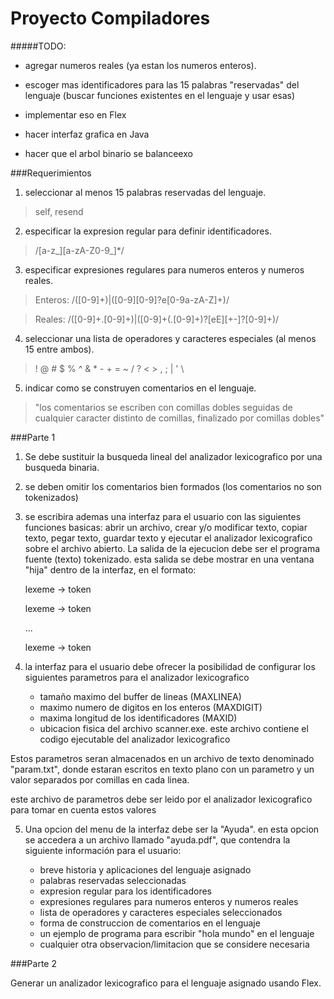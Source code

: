 Proyecto Compiladores
=====================

#####TODO:

* agregar numeros reales (ya estan los numeros enteros).

* escoger mas identificadores para las 15 palabras "reservadas" del lenguaje
  (buscar funciones existentes en el lenguaje y usar esas)

* implementar eso en Flex

* hacer interfaz grafica en Java

* hacer que el arbol binario se balanceexo

###Requerimientos

1. seleccionar al menos 15 palabras reservadas del lenguaje.

  > self, resend 
 
2. especificar la expresion regular para definir identificadores.

  > /[a-z_][a-zA-Z0-9_]*/
 
3. especificar expresiones regulares para numeros enteros y numeros reales.

  > Enteros: /([0-9]+)|([0-9][0-9]?e[0-9a-zA-Z]+)/

  > Reales: /([0-9]+\.[0-9]+)|([0-9]+(\.[0-9]+)?[eE][+-]?[0-9]+)/
 
4. seleccionar una lista de operadores y caracteres especiales (al menos 15
entre ambos).

  >  ! @ # $ % ^ & * - + = ~ / ? < > , ; | ' \ 

5. indicar como se construyen comentarios en el lenguaje.

  > "los comentarios se escriben con comillas dobles seguidas de cualquier
  > caracter distinto de comillas, finalizado por comillas dobles"


###Parte 1

1. Se debe sustituir la busqueda lineal del analizador lexicografico por una
busqueda binaria.

2. se deben omitir los comentarios bien formados (los comentarios no son
tokenizados)

3. se escribira ademas una interfaz para el usuario con las siguientes
funciones basicas: abrir un archivo, crear y/o modificar texto, copiar texto,
pegar texto, guardar texto y ejecutar el analizador lexicografico sobre el
archivo abierto. La salida de la ejecucion debe ser el programa fuente (texto)
tokenizado. esta salida se debe mostrar en una ventana "hija" dentro de la
interfaz, en el formato:

    lexeme -> token

    lexeme -> token

    ...

    lexeme -> token

4. la interfaz para el usuario debe ofrecer la posibilidad de configurar los
siguientes parametros para el analizador lexicografico
	- tamaño maximo del buffer de lineas (MAXLINEA)
    - maximo numero de digitos en los enteros (MAXDIGIT)
    - maxima longitud de los identificadores (MAXID)
    - ubicacion fisica del archivo scanner.exe. este archivo contiene el
    codigo ejecutable del analizador lexicografico

Estos parametros seran almacenados en un archivo de texto denominado
"param.txt", donde estaran escritos en texto plano con un parametro y un valor
separados por comillas en cada linea.

este archivo de parametros debe ser leido por el analizador lexicografico para
tomar en cuenta estos valores

5. Una opcion del menu de la interfaz debe ser la "Ayuda". en esta opcion se
accedera a un archivo llamado "ayuda.pdf", que contendra la siguiente
información para el usuario:

    * breve historia y aplicaciones del lenguaje asignado
    * palabras reservadas seleccionadas
    * expresion regular para los identificadores
    * expresiones regulares para numeros enteros y numeros reales
    * lista de operadores y caracteres especiales seleccionados
    * forma de construccion de comentarios en el lenguaje
    * un ejemplo de programa para escribir "hola mundo" en el lenguaje
    * cualquier otra observacion/limitacion que se considere necesaria


###Parte 2

Generar un analizador lexicografico para el lenguaje asignado usando Flex.
